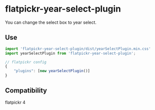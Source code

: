 # flatpickr-year-select-plugin

You can change the select box to year select.

## Use

```javascript
import 'flatpickr-year-select-plugin/dist/yearSelectPlugin.min.css'
import yearSelectPlugin from 'flatpickr-year-select-plugin';

// flatpickr config
{
    "plugins": [new yearSelectPlugin()]
}
```

## Compatibility

flatpickr 4
